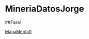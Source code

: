 # MineriaDatosJorge

##Fase1

[MapaMental1](https://github.com/CruzLermaJorge/MineriaDatosJorge/blob/main/MapaMental_1_1867341.pdf)
